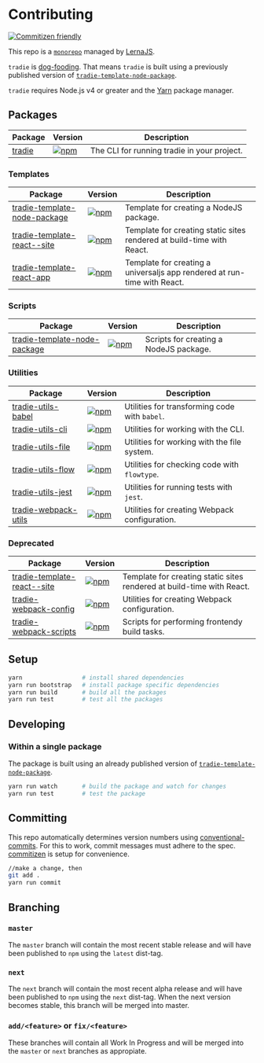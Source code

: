 # Contributing

[![Commitizen friendly](https://img.shields.io/badge/commitizen-friendly-brightgreen.svg)](http://commitizen.github.io/cz-cli/)

This repo is a [`monorepo`](https://github.com/babel/babel/blob/master/doc/design/monorepo.md) managed by [LernaJS](https://lernajs.io).

`tradie` is [dog-fooding](https://en.wikipedia.org/wiki/Eating_your_own_dog_food). That means `tradie` is built using a previously published version of [`tradie-template-node-package`](./packages/tradie-template-node-package/README.md).

`tradie` requires Node.js v4 or greater and the [Yarn](https://yarnpkg.com/en/) package manager.

## Packages

| Package | Version | Description |
|---------|---------|-------------|
| [tradie](../packages/tradie) | [![npm](https://img.shields.io/npm/v/tradie.svg)]() | The CLI for running tradie in your project. |

### Templates

| Package | Version | Description |
|---------|---------|-------------|
| [tradie-template-node-package](../packages/tradie-template-node-package) | [![npm](https://img.shields.io/npm/v/tradie-template-node-package.svg)]() | Template for creating a NodeJS package. |
| [tradie-template-react--site](../packages/tradie-template-react-site) | [![npm](https://img.shields.io/npm/v/tradie-template-react-site.svg)]() | Template for creating static sites rendered at build-time with React. |
| [tradie-template-react-app](../packages/tradie-template-react-app) | [![npm](https://img.shields.io/npm/v/tradie-template-react-app.svg)]() | Template for creating a universaljs app rendered at run-time with React. |

### Scripts

| Package | Version | Description |
|---------|---------|-------------|
| [tradie-template-node-package](../packages/tradie-template-template-node-package) | [![npm](https://img.shields.io/npm/v/tradie-template-template-nodejs-package.svg)]() | Scripts for creating a NodeJS package. |

### Utilities

| Package | Version | Description |
|---------|---------|-------------|
| [tradie-utils-babel](../packages/tradie-utils-babel) | [![npm](https://img.shields.io/npm/v/tradie-utils-babel.svg)]() | Utilities for transforming code with `babel`. |
| [tradie-utils-cli](../packages/tradie-utils-cli) | [![npm](https://img.shields.io/npm/v/tradie-utils-cli.svg)]() | Utilities for working with the CLI. |
| [tradie-utils-file](../packages/tradie-utils-file) | [![npm](https://img.shields.io/npm/v/tradie-utils-file.svg)]() | Utilities for working with the file system. |
| [tradie-utils-flow](../packages/tradie-utils-flow) | [![npm](https://img.shields.io/npm/v/tradie-utils-flow.svg)]() | Utilities for checking code with `flowtype`. |
| [tradie-utils-jest](../packages/tradie-utils-jest) | [![npm](https://img.shields.io/npm/v/tradie-utils-jest.svg)]() | Utilities for running tests with `jest`. |
| [tradie-webpack-utils](../packages/tradie-webpack-utils) | [![npm](https://img.shields.io/npm/v/tradie-webpack-utils.svg)]() | Utilities for creating Webpack configuration. |

### Deprecated

| Package | Version | Description |
|---------|---------|-------------|
| [tradie-template-react--site](../packages/tradie-template-react-static-site) | [![npm](https://img.shields.io/npm/v/tradie-template-react-static-site.svg)]() | Template for creating static sites rendered at build-time with React. |
| [tradie-webpack-config](../packages/tradie-webpack-config) | [![npm](https://img.shields.io/npm/v/tradie-webpack-config.svg)]() | Utilities for creating Webpack configuration. |
| [tradie-webpack-scripts](../packages/tradie-webpack-scripts) | [![npm](https://img.shields.io/npm/v/tradie-webpack-scripts.svg)]() | Scripts for performing frontendy build tasks. |


## Setup

```bash
yarn                 # install shared dependencies
yarn run bootstrap   # install package specific dependencies
yarn run build       # build all the packages
yarn run test        # test all the packages
```

## Developing

### Within a single package

The package is built using an already published version of [`tradie-template-node-package`](./packages/tradie-template-node-package/README.md).

```bash
yarn run watch       # build the package and watch for changes
yarn run test        # test the package
```

## Committing

This repo automatically determines version numbers using [conventional-commits](https://conventionalcommits.org/). For this to work, commit messages must adhere to the spec. [commitizen](https://github.com/commitizen/cz-cli) is setup for convenience.

```bash
//make a change, then
git add .
yarn run commit
```

## Branching

### `master`

The `master` branch will contain the most recent stable release and will have been published to `npm` using the `latest` dist-tag.

### `next`

The `next` branch will contain the most recent alpha release and will have been published to `npm` using the `next` dist-tag. When the next version becomes stable, this branch will be merged into master.

### `add/<feature>` or `fix/<feature>`

These branches will contain all Work In Progress and will be merged into the `master` or `next` branches as appropiate.

